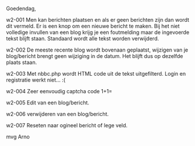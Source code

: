 Goedendag,

w2-001
Men kan berichten plaatsen en als er geen berichten zijn dan wordt dit vermeld. Er is een knop om een nieuwe bericht te maken.
Bij het niet volledige invullen van een blog krijg je een foutmelding maar de ingevoerde tekst blijft staan.
Standaard wordt alle tekst worden verwijderd.

w2-002
De meeste recente blog wordt bovenaan geplaatst, wijzigen van je blog/bericht brengt geen wijziging in de datum.
Het blijft dus op dezelfde plaats staan.

w2-003
Met nbbc.php wordt HTML code uit de tekst uitgefilterd.
Login en registratie werkt niet... :(

w2-004
Zeer eenvoudig captcha code 1+1=

w2-005
Edit van een blog/bericht.

w2-006
verwijderen van een blog/bericht.

w2-007
Reseten naar ogineel bericht of lege veld.

mvg
Arno




